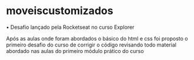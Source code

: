 # moveiscustomizados

• Desafio lançado pela Rocketseat no curso Explorer

Após as aulas onde foram abordados o básico do html e css foi proposto o primeiro desafio do curso de corrigir o código revisando todo material abordado nas aulas do primeiro módulo prático do curso
